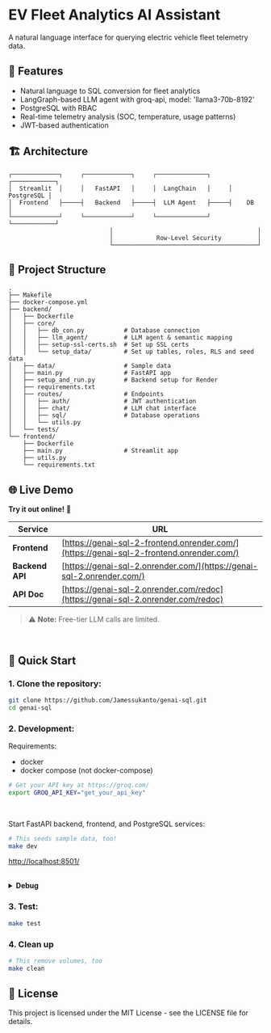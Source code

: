# EV Fleet Analytics AI Assistant

A natural language interface for querying electric vehicle fleet telemetry data. 

## 🌟 Features

- Natural language to SQL conversion for fleet analytics
- LangGraph-based LLM agent with groq-api, model: 'llama3-70b-8192'
- PostgreSQL with RBAC
- Real-time telemetry analysis (SOC, temperature, usage patterns)
- JWT-based authentication

## 🏗 Architecture

```
┌─────────────┐     ┌─────────────┐     ┌──────────────┐     ┌────────────┐
│  Streamlit  │     │   FastAPI   │     │  LangChain   │     │ PostgreSQL │
│  Frontend   ├─────┤   Backend   ├─────┤  LLM Agent   ├─────┤    DB      │
└─────────────┘     └─────────────┘     └──────────────┘     └────────────┘
                            │                                        │
                            │            Row-Level Security          │
                            └────────────────────────────────────────┘
```

## 📁 Project Structure

```
.
├── Makefile                    
├── docker-compose.yml          
├── backend/                   
│   ├── Dockerfile
│   ├── core/
│   │   ├── db_con.py           # Database connection 
│   │   ├── llm_agent/          # LLM agent & semantic mapping
│   │   ├── setup-ssl-certs.sh  # Set up SSL certs 
│   │   └── setup_data/         # Set up tables, roles, RLS and seed data
│   ├── data/                   # Sample data
│   ├── main.py                 # FastAPI app
│   ├── setup_and_run.py        # Backend setup for Render
│   ├── requirements.txt
│   ├── routes/                 # Endpoints
│   │   ├── auth/               # JWT authentication
│   │   ├── chat/               # LLM chat interface
│   │   ├── sql/                # Database operations
│   │   └── utils.py
│   └── tests/                 
└── frontend/                  
    ├── Dockerfile
    ├── main.py                 # Streamlit app
    ├── utils.py             
    └── requirements.txt
```


## 🌐 Live Demo

**Try it out online!** 🚀

| Service | URL |
|---------|-----|
| **Frontend** | [https://genai-sql-2-frontend.onrender.com/](https://genai-sql-2-frontend.onrender.com/) |
| **Backend API** | [https://genai-sql-2.onrender.com/](https://genai-sql-2.onrender.com/) |
| **API Doc** | [https://genai-sql-2.onrender.com/redoc](https://genai-sql-2.onrender.com/redoc) |

> ⚠️ **Note:** Free-tier LLM calls are limited.

<br>

## 🚀 Quick Start

### 1. Clone the repository:
   ```bash
   git clone https://github.com/Jamessukanto/genai-sql.git
   cd genai-sql
   ```

### 2. Development:

   Requirements:
   - docker
   - docker compose (not docker-compose)


   ```bash
   # Get your API key at https://groq.com/
   export GROQ_API_KEY="get_your_api_key"
   ```
   <br>

   Start FastAPI backend, frontend, and PostgreSQL services: 
   ```bash
   # This seeds sample data, too!
   make dev
   ```
   [http://localhost:8501/](http://localhost:8501/)
   
   <br>


   <details>
   <summary><strong>Debug</strong></summary>

   ```bash
   # View logs
   docker compose logs frontend
   docker compose logs backend
   docker compose logs db
   ```

   </details>




### 3. Test:
   ```bash
   make test
   ```

### 4. Clean up
   ```bash
   # This remove volumes, too
   make clean
   ```





## 📜 License

This project is licensed under the MIT License - see the LICENSE file for details.













